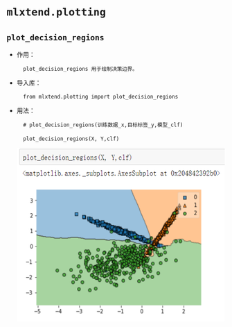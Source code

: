 #  `mlxtend.plotting`


## `plot_decision_regions`

* 作用：

        plot_decision_regions 用于绘制决策边界。

* 导入库：

        from mlxtend.plotting import plot_decision_regions

* 用法：

        # plot_decision_regions(训练数据_x,目标标签_y,模型_clf)

        plot_decision_regions(X, Y,clf)



    <div><img height="400" src="./static/1.jpg"/></div>

